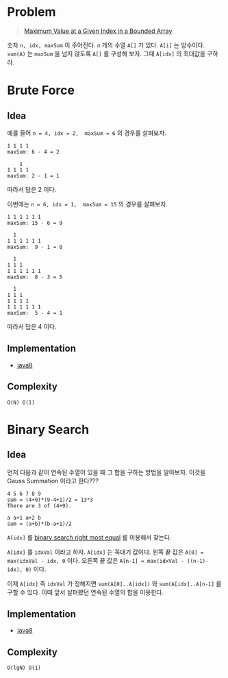 # Problem

> [Maximum Value at a Given Index in a Bounded Array](https://leetcode.com/problems/maximum-value-at-a-given-index-in-a-bounded-array/)

숫자 `n, idx, maxSum` 이 주어진다. `n` 개의 수열 `A[]` 가 있다.
`A[i]` 는 양수이다. `sum(A)` 는 `maxSum` 을 넘지 않도록 `A[]` 를
구성해 보자. 그때 `A[idx]` 의 최대값을 구하라.

# Brute Force

## Idea

예를 들어 `n = 4, idx = 2,  maxSum = 6` 의 경우를 살펴보자.

```
1 1 1 1
maxSum: 6 - 4 = 2

    1
1 1 1 1
maxSum: 2 - 1 = 1
```

따라서 답은 2 이다.

이번에는 `n = 6, idx = 1,  maxSum = 15` 의 경우를 살펴보자.

```
1 1 1 1 1 1
maxSum: 15 - 6 = 9

  1
1 1 1 1 1 1
maxSum:  9 - 1 = 8

  1
1 1 1  
1 1 1 1 1 1
maxSum:  8 - 3 = 5

  1
1 1 1  
1 1 1 1
1 1 1 1 1 1
maxSum:  5 - 4 = 1
```

따라서 답은 4 이다.

## Implementation

* [java8](MainApp.java)

## Complexity

```
O(N) O(1)
```

# Binary Search

## Idea

먼저 다음과 같이 연속된 수열이 있을 때 그 합을 구하는 방법을 알아보자.
이것을 Gauss Summation 이라고 한다???
```
4 5 6 7 8 9
sum = (4+9)*(9-4+1)/2 = 13*3
There are 3 of (4+9).

a a+1 a+2 b
sum = (a+b)*(b-a+1)/2
```

`A[idx]` 를 [binary search right most equal](/fundamentals/search/binarysearch/README.md) 를 이용해서 찾는다. 

`A[idx]` 를 `idxVal` 이라고 하자. `A[idx]` 는 꼭대기 값이다.  왼쪽 끝
값은 `A[0] = max(idxVal - idx, 0` 이다. 오른쪽 끝 값은 `A[n-1] =
max(idxVal - ((n-1)-idx), 0)` 이다.

이제 `A[idx]` 즉 `idxVal` 가 정해지면 `sum(A[0]..A[idx])` 와
`sum(A[idx]..A[n-1]` 를 구할 수 있다. 이때 앞서 살펴봤던 연속된 수열의
합을 이용한다.

## Implementation

* [java8](MainApp.java)

## Complexity

```
O(lgN) O(1)
```
